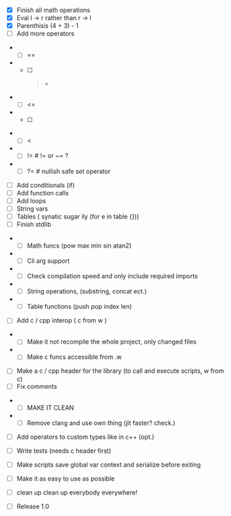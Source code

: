 - [x] Finish all math operations
- [x] Eval l -> r rather than r -> l
- [x] Parenthisis (4 + 3) - 1 
- [ ] Add more operators
- - [ ] ==
- - [ ] >=
- - [ ] <=
- - [ ] >
- - [ ] <
- - [ ] != # != or ~= ?
- - [ ] ?= # nullish safe set operator

- [ ] Add conditionals (if)
- [ ] Add function calls
- [ ] Add loops
- [ ] String vars
- [ ] Tables ( synatic sugar ily (for e in table {})) 
- [ ] Finish stdlib
- - [ ] Math funcs (pow max min sin atan2)
- - [ ] Cli arg support
- - [ ] Check compilation speed and only include required imports
- - [ ] String operations, (substring, concat ect.)
- - [ ] Table functions (push pop index len)
- [ ] Add c / cpp interop ( c from w )
- - [ ] Make it not recompile the whole project, only changed files
- - [ ] Make c funcs accessible from .w
- [ ] Make a c / cpp header for the library (to call and execute scripts, w from c)
- [ ] Fix comments
- - [ ] MAKE IT CLEAN
- - [ ] Remove clang and use own thing (jit faster? check.)
- [ ] Add operators to custom types like in c++ (opt.)
- [ ] Write tests (needs c header first)
- [ ] Make scripts save global var context and serialize before exiting 

- [ ] Make it as easy to use as possible
- [ ] clean up clean up everybody everywhere!
- [ ] Release 1.0